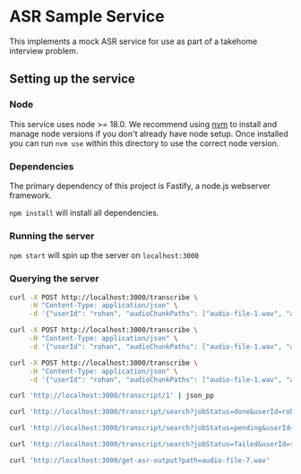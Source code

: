 # ASR Sample Service

This implements a mock ASR service for use as part of a takehome interview problem.

## Setting up the service

### Node

This service uses node >= 18.0. We recommend using [nvm](https://github.com/nvm-sh/nvm) to install and manage node versions if you don't already have node setup. Once installed you can run `nvm use` within this directory to use the correct node version.

### Dependencies

The primary dependency of this project is Fastify, a node.js webserver framework.

`npm install` will install all dependencies.

### Running the server

`npm start` will spin up the server on `localhost:3000`

### Querying the server

```sh
curl -X POST http://localhost:3000/transcribe \
     -H "Content-Type: application/json" \
     -d '{"userId": "rohan", "audioChunkPaths": ["audio-file-1.wav", "audio-file-2.wav"]}'

curl -X POST http://localhost:3000/transcribe \
     -H "Content-Type: application/json" \
     -d '{"userId": "rohan", "audioChunkPaths": ["audio-file-1.wav", "audio-file-2.wav", "audio-file-3.wav", "audio-file-4.wav", "audio-file-5.wav", "audio-file-6.wav", "audio-file-7.wav", "audio-file-9.wav", "audio-file-10.wav"]}'

curl -X POST http://localhost:3000/transcribe \
     -H "Content-Type: application/json" \
     -d '{"userId": "rohan", "audioChunkPaths": ["audio-file-1.wav", "audio-file-2.wav", "audio-file-3.wav", "audio-file-4.wav", "audio-file-5.wav", "audio-file-6.wav", "audio-file-7.wav", "audio-file-8.wav", "audio-file-9.wav", "audio-file-10.wav"]}'

curl 'http://localhost:3000/transcript/1' | json_pp

curl 'http://localhost:3000/transcript/search?jobStatus=done&userId=rohan' | json_pp

curl 'http://localhost:3000/transcript/search?jobStatus=pending&userId=rohan' | json_pp

curl 'http://localhost:3000/transcript/search?jobStatus=failed&userId=rohan' | json_pp
```

```sh
curl 'http://localhost:3000/get-asr-output?path=audio-file-7.wav'
```

